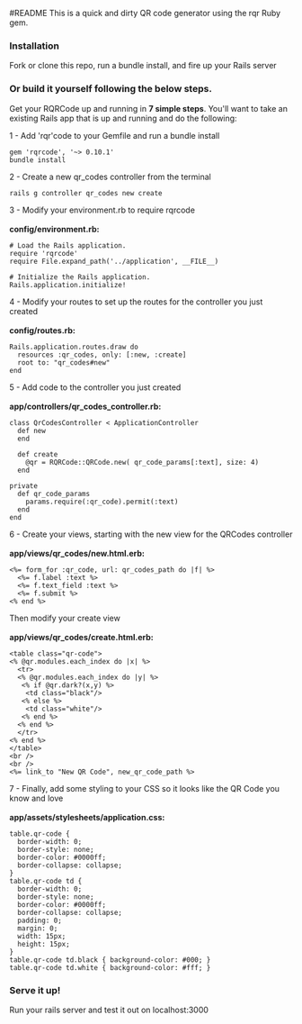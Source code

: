 #README
This is a quick and dirty QR code generator using the rqr Ruby gem.

### Installation
Fork or clone this repo, run a bundle install, and fire up your Rails server

### Or build it yourself following the below steps.


Get your RQRCode up and running in **7 simple steps**. You'll want to take an existing Rails app that is up and running and do the following:

1 - Add 'rqr'code to your Gemfile and run a bundle install

```
gem 'rqrcode', '~> 0.10.1'
bundle install
```

2 - Create a new qr_codes controller from the terminal

```
rails g controller qr_codes new create
```

3 - Modify your environment.rb to require rqrcode <br /> 
<br />
  **config/environment.rb:**

```
# Load the Rails application.
require 'rqrcode'
require File.expand_path('../application', __FILE__)

# Initialize the Rails application.
Rails.application.initialize!
```

4 - Modify your routes to set up the routes for the controller you just created <br /><br />
  **config/routes.rb:**
```
Rails.application.routes.draw do
  resources :qr_codes, only: [:new, :create]
  root to: "qr_codes#new"
end
```

5 - Add code to the controller you just created <br /><br />
  **app/controllers/qr_codes_controller.rb:**
```
class QrCodesController < ApplicationController
  def new
  end

  def create
    @qr = RQRCode::QRCode.new( qr_code_params[:text], size: 4)
  end

private
  def qr_code_params
    params.require(:qr_code).permit(:text)
  end
end
```

6 - Create your views, starting with the new view for the QRCodes controller <br /><br />
  **app/views/qr_codes/new.html.erb:**

```
<%= form_for :qr_code, url: qr_codes_path do |f| %>
  <%= f.label :text %>
  <%= f.text_field :text %>
  <%= f.submit %>
<% end %>
```

Then modify your create view <br /><br />
  **app/views/qr_codes/create.html.erb:**
```
<table class="qr-code">
<% @qr.modules.each_index do |x| %>
  <tr>
  <% @qr.modules.each_index do |y| %>
   <% if @qr.dark?(x,y) %>
    <td class="black"/>
   <% else %>
    <td class="white"/>
   <% end %>
  <% end %>
  </tr>
<% end %>
</table>
<br />
<br />
<%= link_to "New QR Code", new_qr_code_path %>
```

7 - Finally, add some styling to your CSS so it looks like the QR Code you know and love <br /><br />
  **app/assets/stylesheets/application.css:**
```
table.qr-code {
  border-width: 0;
  border-style: none;
  border-color: #0000ff;
  border-collapse: collapse;
}
table.qr-code td {
  border-width: 0;
  border-style: none;
  border-color: #0000ff;
  border-collapse: collapse;
  padding: 0;
  margin: 0;
  width: 15px;
  height: 15px;
}
table.qr-code td.black { background-color: #000; }
table.qr-code td.white { background-color: #fff; }
```

### Serve it up! 
Run your rails server and test it out on localhost:3000
